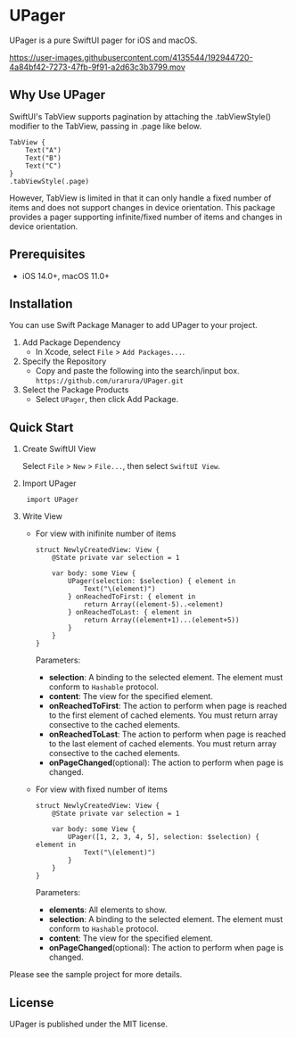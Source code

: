 # UPager

UPager is a pure SwiftUI pager for iOS and macOS.

https://user-images.githubusercontent.com/4135544/192944720-4a84bf42-7273-47fb-9f91-a2d63c3b3799.mov

## Why Use UPager

SwiftUI's TabView supports pagination by attaching the .tabViewStyle() modifier to the TabView, passing in .page like below.

    TabView {
        Text("A")
        Text("B")
        Text("C")
    }
    .tabViewStyle(.page)

However, TabView is limited in that it can only handle a fixed number of items and does not support changes in device orientation.
This package provides a pager supporting infinite/fixed number of items and changes in device orientation.

## Prerequisites

* iOS 14.0+, macOS 11.0+

## Installation

You can use Swift Package Manager to add UPager to your project.

1. Add Package Dependency
   * In Xcode, select ``File`` > ``Add Packages...``.
2. Specify the Repository
   * Copy and paste the following into the search/input box.
     ``https://github.com/urarura/UPager.git``
3. Select the Package Products
   * Select ``UPager``, then click Add Package.

## Quick Start

1. Create SwiftUI View

   Select ``File`` > ``New`` > ``File...``, then select ``SwiftUI View``.

2. Import UPager

        import UPager

3. Write View

   * For view with inifinite number of items

         struct NewlyCreatedView: View {
             @State private var selection = 1
         
             var body: some View {
                 UPager(selection: $selection) { element in
                     Text("\(element)")
                 } onReachedToFirst: { element in
                     return Array((element-5)..<element)
                 } onReachedToLast: { element in
                     return Array((element+1)...(element+5))
                 }
             }
         }

     Parameters:
     * **selection**: A binding to the selected element.
     The element must conform to ``Hashable`` protocol.
     * **content**: The view for the specified element.
     * **onReachedToFirst**: The action to perform when page is
     reached to the first element of cached elements. You must return array
     consective to the cached elements.
     * **onReachedToLast**: The action to perform when page is
     reached to the last element of cached elements. You must return array
     consective to the cached elements.
     * **onPageChanged**(optional): The action to perform when page is changed.

   * For view with fixed number of items
   
         struct NewlyCreatedView: View {
             @State private var selection = 1
         
             var body: some View {
                 UPager([1, 2, 3, 4, 5], selection: $selection) { element in
                     Text("\(element)")
                 }
             }
         }

     Parameters:
     * **elements**: All elements to show.
     * **selection**: A binding to the selected element.
     The element must conform to ``Hashable`` protocol.
     * **content**: The view for the specified element.
     * **onPageChanged**(optional): The action to perform when page is changed.

Please see the sample project for more details.

## License

UPager is published under the MIT license.
